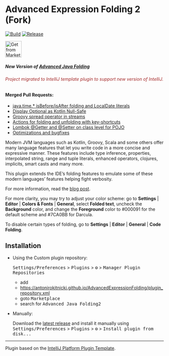 # Advanced Expression Folding 2 (Fork)​
[![Build](https://github.com/AntoniRokitnicki/AdvancedExpressionFolding/actions/workflows/build.yml/badge.svg)](https://github.com/AntoniRokitnicki/AdvancedExpressionFolding/actions/workflows/build.yml)
[![Release](https://github.com/AntoniRokitnicki/AdvancedExpressionFolding/actions/workflows/release.yml/badge.svg)](https://github.com/AntoniRokitnicki/AdvancedExpressionFolding/actions/workflows/release.yml)

<a href="https://plugins.jetbrains.com/plugin/23659-advanced-java-folding-2-fork-">
    <img src="https://yiiguxing.github.io/TranslationPlugin/img/ext/installation_button.svg" height="52" alt="Get from Marketplace" title="Get from Marketplace">
</a>


<!-- Plugin description -->
<h5>New Version of <a href="https://plugins.jetbrains.com/plugin/9320-advanced-java-folding">Advanced Java Folding</a></h5>
<h6><font color="brown">Project migrated to IntelliJ template plugin to support new version of IntelliJ.</font></h6>
<h4>Merged Pull Requests:</h4>
<ul>
<li><a href="https://github.com/cheptsov/AdvancedExpressionFolding/pull/132">java.time.* isBefore/isAfter folding and LocalDate literals</a></li>
<li><a href="https://github.com/AntoniRokitnicki/AdvancedExpressionFolding/pull/22">Display Optional as Kotlin Null-Safe</a></li>
<li><a href="https://github.com/AntoniRokitnicki/AdvancedExpressionFolding/pull/23">Groovy spread operator in streams</a></li>
<li><a href="https://github.com/AntoniRokitnicki/AdvancedExpressionFolding/pull/25">Actions for folding and unfolding with key-shortcuts</a></li>
<li><a href="https://github.com/AntoniRokitnicki/AdvancedExpressionFolding/pull/29">Lombok @Getter and @Setter on class level for POJO</a></li>
<li><a href="https://github.com/AntoniRokitnicki/AdvancedExpressionFolding/pulls?q=is%3Apr+is%3Aclosed">Optimizations and bugfixes</a></li>
</ul>


<p>Modern JVM languages such as Kotlin, Groovy, Scala and some others offer many language features that let you
  write code in a more concise and expressive manner. These features include type inference, properties,
  interpolated string, range and tuple literals, enhanced operators, clojures, implicits, smart casts and many more.</p>

<p>This plugin extends the IDE’s folding features to emulate some of these modern languages’ features helping
  fight verbosity.</p>

<p>For more information, read the <a href="https://medium.com/@andrey_cheptsov/making-java-code-easier-to-read-without-changing-it-adeebd5c36de" target="_blank">blog post</a>.</p>

<p>For more clarity, you may try to adjust your color scheme: go to <strong>Settings</strong> | <strong>Editor</strong> |
<strong>Colors &amp; Fonts</strong> | <strong>General</strong>, select <strong>Folded text</strong>,
uncheck the <strong>Background</strong> color, and change the
<strong>Foreground</strong> color to #000091 for the default scheme and #7CA0BB for Darcula.</p>

To disable certain types of folding, go to <strong>Settings</strong> | <strong>Editor</strong> |
<strong>General</strong> | <strong>Code Folding</strong>.
<!-- Plugin description end -->


## Installation

- Using the Custom plugin repository:

  <kbd>Settings/Preferences</kbd> > <kbd>Plugins</kbd> > <kbd>⚙️</kbd> > <kbd>Manager Plugin Repositories</kbd>

  - add
  - https://antonirokitnicki.github.io/AdvancedExpressionFolding/plugin_repository.xml
  - goto <kbd>Marketplace</kbd>
  - search for <kbd>Advanced Java Folding2</kbd>

- Manually:

  Download the [latest release](https://github.com/AntoniRokitnicki/AdvancedExpressionFolding/releases/latest) and install it manually using
  <kbd>Settings/Preferences</kbd> > <kbd>Plugins</kbd> > <kbd>⚙️</kbd> > <kbd>Install plugin from disk...</kbd>


---
Plugin based on the [IntelliJ Platform Plugin Template][template].

[template]: https://github.com/JetBrains/intellij-platform-plugin-template
[docs:plugin-description]: https://plugins.jetbrains.com/docs/intellij/plugin-user-experience.html#plugin-description-and-presentation
